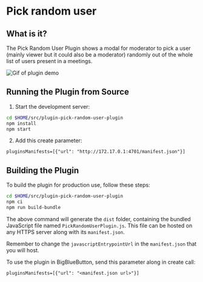 # Pick random user

## What is it?

The Pick Random User Plugin shows a modal for moderator to pick a user (mainly viewer but it could also be a moderator) randomly out of the whole list of users present in a meetings. 

![Gif of plugin demo](./public/assets/plugin.gif)

## Running the Plugin from Source

1. Start the development server:

```bash
cd $HOME/src/plugin-pick-random-user-plugin
npm install
npm start
```

2. Add this create parameter:

```
pluginsManifests=[{"url": "http://172.17.0.1:4701/manifest.json"}]
```

## Building the Plugin

To build the plugin for production use, follow these steps:

```bash
cd $HOME/src/plugin-pick-random-user-plugin
npm ci
npm run build-bundle
```

The above command will generate the `dist` folder, containing the bundled JavaScript file named `PickRandomUserPlugin.js`. This file can be hosted on any HTTPS server along with its `manifest.json`.

Remember to change the `javascriptEntrypointUrl` in the `manifest.json` that you will host.

To use the plugin in BigBlueButton, send this parameter along in create call:

```
pluginsManifests=[{"url": "<manifest.json url>"}]
```